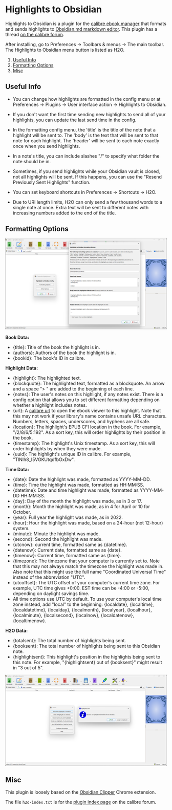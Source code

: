 
# Highlights to Obsidian

Highlights to Obsidian is a plugin for the [calibre ebook manager](https://calibre-ebook.com/) that formats and sends highlights to [Obsidian.md markdown editor](https://obsidian.md/). This plugin has a thread [on the calibre forum](https://www.mobileread.com/forums/showthread.php?t=351283).

After installing, go to Preferences -> Toolbars & menus -> The main toolbar. The Highlights to Obsidian menu button is listed as H2O.

1. [Useful Info](#info)
2. [Formatting Options](#formatting)
3. [Misc](#misc)

<a name="info"></a>
## Useful Info

- You can change how highlights are formatted in the config menu or at Preferences -> Plugins -> User interface action -> Highlights to Obsidian.

- If you don't want the first time sending new highlights to send all of your highlights, you can update the last send time in the config.

- In the formatting config menu, the 'title' is the title of the note that a highlight will be sent to. The 'body' is the text that will be sent to that note for each highlight. The 'header' will be sent to each note exactly once when you send highlights.

- In a note's title, you can include slashes "/" to specify what folder the note should be in.

- Sometimes, if you send highlights while your Obsidian vault is closed, not all highlights will be sent. If this happens, you can use the "Resend Previously Sent Highlights" function.

- You can set keyboard shortcuts in Preferences -> Shortcuts -> H2O.

- Due to URI length limits, H2O can only send a few thousand words to a single note at once. Extra text will be sent to different notes with increasing numbers added to the end of the title.

<a name="formatting"></a>
## Formatting Options

![](/images/formatting-options.png)

**Book Data:**
- {title}: Title of the book the highlight is in.
- {authors}: Authors of the book the highlight is in.
- {bookid}: The book's ID in calibre. 

**Highlight Data:**
- {highlight}: The highlighted text.
- {blockquote}: The highlighted text, formatted as a blockquote. An arrow and a space "> " are added to the beginning of each line.
- {notes}: The user's notes on this highlight, if any notes exist. There is a config option that allows you to set different formatting depending on whether a highlight includes notes.
- {url}: A [calibre url](https://manual.calibre-ebook.com/url_scheme.html) to open the ebook viewer to this highlight. Note that this may not work if your library's name contains unsafe URL characters. Numbers, letters, spaces, underscores, and hyphens are all safe.
- {location}: The highlight's EPUB CFI location in the book. For example, "/2/8/6/5:192". As a sort key, this will order highlights by their position in the book.
- {timestamp}: The highlight's Unix timestamp. As a sort key, this will order highlights by when they were made.
- {uuid}: The highlight's unique ID in calibre. For example, "TlNlh8_I5VGKUtqdfbOxDw".

**Time Data:**
- {date}: Date the highlight was made, formatted as YYYY-MM-DD.
- {time}: Time the highlight was made, formatted as HH:MM:SS.
- {datetime}: Date and time highlight was made, formatted as YYYY-MM-DD HH:MM:SS.
- {day}: Day of the month the highlight was made, as in 3 or 17.
- {month}: Month the highlight was made, as in 4 for April or 10 for October.
- {year}: Full year the highlight was made, as in 2022.
- {hour}: Hour the highlight was made, based on a 24-hour (not 12-hour) system.
- {minute}: Minute the highlight was made.
- {second}: Second the highlight was made.
- {utcnow}: current time, formatted same as {datetime}.
- {datenow}: Current date, formatted same as {date}.
- {timenow}: Current time, formatted same as {time}.
- {timezone}: The timezone that your computer is currently set to. Note that this may not always match the timezone the highlight was made in. Also note that this might use the full name "Coordinated Universal Time" instead of the abbreviation "UTC".
- {utcoffset}: The UTC offset of your computer's current time zone. For example, UTC time gives +0:00. EST time can be -4:00 or -5:00, depending on daylight savings time.
- All time options use UTC by default. To use your computer's local time zone instead, add "local" to the beginning: {localdate}, {localtime}, {localdatetime}, {localday}, {localmonth}, {localyear}, {localhour}, {localminute}, {localsecond}, {localnow}, {localdatenow}, {localtimenow}.

**H2O Data:**
- {totalsent}: The total number of highlights being sent.
- {booksent}: The total number of highlights being sent to this Obsidian note.
- {highlightsent}: This highlight's position in the highlights being sent to this note. For example, "{highlightsent} out of {booksent}" might result in "3 out of 5".

![](/images/send-success.png)

<a name="misc"></a>
## Misc

This plugin is loosely based on the [Obsidian Clipper](https://github.com/jplattel/obsidian-clipper) Chrome extension.

The file `h2o-index.txt` is for the [plugin index page](https://www.mobileread.com/forums/showthread.php?t=118764) on the calibre forum.
